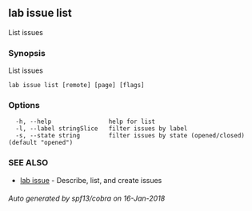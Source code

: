 ## lab issue list

List issues

### Synopsis


List issues

```
lab issue list [remote] [page] [flags]
```

### Options

```
  -h, --help                help for list
  -l, --label stringSlice   filter issues by label
  -s, --state string        filter issues by state (opened/closed) (default "opened")
```

### SEE ALSO
* [lab issue](lab_issue.md)	 - Describe, list, and create issues

###### Auto generated by spf13/cobra on 16-Jan-2018

